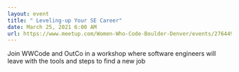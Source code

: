 ```yaml
---
layout: event
title: " Leveling-up Your SE Career"
date: March 25, 2021 6:00 AM
url: https://www.meetup.com/Women-Who-Code-Boulder-Denver/events/276449734/
---
```

Join WWCode and OutCo in a workshop where software engineers will leave with the tools and steps to find a new job